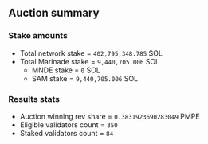 ## Auction summary

### Stake amounts
- Total network stake = `402,795,348.785` SOL
- Total Marinade stake = `9,440,705.006` SOL
  - MNDE stake = `0` SOL
  - SAM stake = `9,440,705.006` SOL

### Results stats
- Auction winning rev share = `0.3831923690283049` PMPE
- Eligible validators count = `350`
- Staked validators count = `84`
